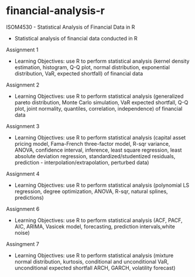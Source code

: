 # financial-analysis-r

ISOM4530 - Statistical Analysis of Financial Data in R
- Statistical analysis of financial data conducted in R

Assignment 1
- Learning Objectives: use R to perform statistical analysis (kernel density estimation, histogram, Q-Q plot, normal distribution, exponential distribution, VaR, expected shortfall) of financial data

Assignment 2
- Learning Objectives: use R to perform statistical analysis (generalized pareto distribution, Monte Carlo simulation, VaR expected shortfall, Q-Q plot, joint normality, quantiles, correlation, independence) of financial data

Assignment 3
- Learning Objectives: use R to perform statistical analysis (capital asset pricing model, Fama-French three-factor model, R-sqr variance, ANOVA, confidence interval, inference, least square regression, least absolute deviation regression, standardized/studentized residuals, prediction - interpolation/extrapolation, perturbed data)

Assignment 4
- Learning Objectives: use R to perform statistical analysis (polynomial LS regression, degree optimization, ANOVA, R-sqr, natural splines, predictions)

Assignment 6
- Learning Objectives: use R to perform statistical analysis (ACF, PACF, AIC, ARIMA, Vasicek model, forecasting, prediction intervals,white noise)

Assingment 7
- Learning Objectives: use R to perform statistical analysis (mixture normal distribution, kurtosis, conditional and unconditional VaR, unconditional expected shortfall ARCH, GARCH, volatility forecast)
